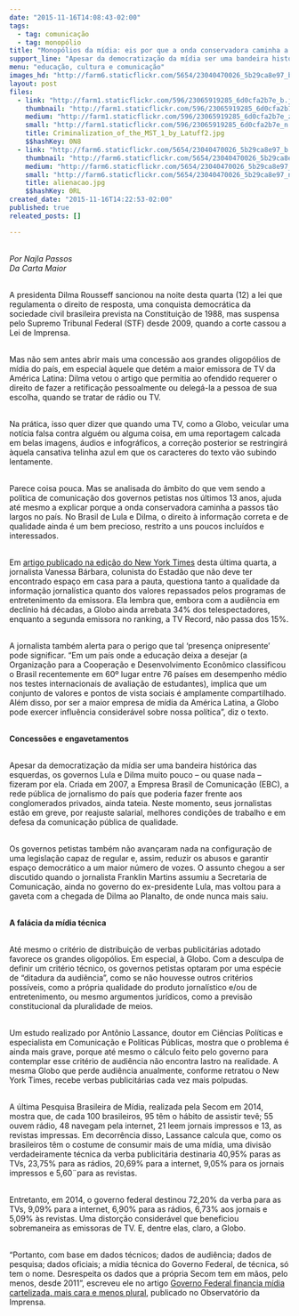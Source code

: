 ```yaml
---
date: "2015-11-16T14:08:43-02:00"
tags:
  - tag: comunicação
  - tag: monopólio
title: "Monopólios da mídia: eis por que a onda conservadora caminha a passos tão largos"
support_line: "Apesar da democratização da mídia ser uma bandeira histórica das esquerdas, os governos Lula e Dilma muito pouco - ou quase nada - fizeram por ela."
menu: "educação, cultura e comunicação"
images_hd: "http://farm6.staticflickr.com/5654/23040470026_5b29ca8e97_b.jpg"
layout: post
files:
  - link: "http://farm1.staticflickr.com/596/23065919285_6d0cfa2b7e_b.jpg"
    thumbnail: "http://farm1.staticflickr.com/596/23065919285_6d0cfa2b7e_t.jpg"
    medium: "http://farm1.staticflickr.com/596/23065919285_6d0cfa2b7e_z.jpg"
    small: "http://farm1.staticflickr.com/596/23065919285_6d0cfa2b7e_n.jpg"
    title: Criminalization_of_the_MST_1_by_Latuff2.jpg
    $$hashKey: 0N8
  - link: "http://farm6.staticflickr.com/5654/23040470026_5b29ca8e97_b.jpg"
    thumbnail: "http://farm6.staticflickr.com/5654/23040470026_5b29ca8e97_t.jpg"
    medium: "http://farm6.staticflickr.com/5654/23040470026_5b29ca8e97_z.jpg"
    small: "http://farm6.staticflickr.com/5654/23040470026_5b29ca8e97_n.jpg"
    title: alienacao.jpg
    $$hashKey: 0RL
created_date: "2015-11-16T14:22:53-02:00"
published: true
releated_posts: []

---
```

<p><br />
<em>Por Najla Passos<br />
Da Carta Maior</em></p>

<p><br />
A presidenta Dilma Rousseff sancionou na noite desta quarta (12) a lei que regulamenta o direito de resposta, uma conquista democr&aacute;tica da sociedade civil brasileira prevista na Constitui&ccedil;&atilde;o de 1988, mas suspensa pelo Supremo Tribunal Federal (STF) desde 2009, quando a corte cassou a Lei de Imprensa.</p>

<p><br />
Mas n&atilde;o sem antes abrir mais uma concess&atilde;o aos grandes oligop&oacute;lios de m&iacute;dia do pa&iacute;s, em especial &agrave;quele que det&eacute;m a maior emissora de TV da Am&eacute;rica Latina: Dilma vetou o artigo que permitia ao ofendido requerer o direito de fazer a retifica&ccedil;&atilde;o pessoalmente ou deleg&aacute;-la a pessoa de sua escolha, quando se tratar de r&aacute;dio ou TV.</p>

<p><br />
Na pr&aacute;tica, isso quer dizer que quando uma TV, como a Globo, veicular uma not&iacute;cia falsa contra algu&eacute;m ou alguma coisa, em uma reportagem calcada em belas imagens, &aacute;udios e infogr&aacute;ficos, a corre&ccedil;&atilde;o posterior se restringir&aacute; &agrave;quela cansativa telinha azul em que os caracteres do texto v&atilde;o subindo lentamente.</p>

<p><br />
Parece coisa pouca. Mas se analisada do &acirc;mbito do que vem sendo a pol&iacute;tica de comunica&ccedil;&atilde;o dos governos petistas nos &uacute;ltimos 13 anos, ajuda at&eacute; mesmo a explicar porque a onda conservadora caminha a passos t&atilde;o largos no pa&iacute;s. No Brasil de Lula e Dilma, o direito &agrave; informa&ccedil;&atilde;o correta e de qualidade ainda &eacute; um bem precioso, restrito a uns poucos inclu&iacute;dos e interessados.</p>

<p><br />
Em <a href="http://noticias.uol.com.br/ultimas-noticias/the-international-new-york-times/2015/11/11/opiniao-rede-globo-a-tv-irrealidade-que-ilude-o-brasil.htm">artigo publicado na edi&ccedil;&atilde;o do New York Times</a> desta &uacute;ltima quarta, a jornalista Vanessa B&aacute;rbara, colunista do Estad&atilde;o que n&atilde;o deve ter encontrado espa&ccedil;o em casa para a pauta, questiona tanto a qualidade da informa&ccedil;&atilde;o jornal&iacute;stica quanto dos valores repassados pelos programas de entretenimento da emissora. Ela lembra que, embora com a audi&ecirc;ncia em decl&iacute;nio h&aacute; d&eacute;cadas, a Globo ainda arrebata 34% dos telespectadores, enquanto a segunda emissora no ranking, a TV Record, n&atilde;o passa dos 15%.</p>

<p><br />
A jornalista tamb&eacute;m alerta para o perigo que tal &lsquo;presen&ccedil;a onipresente&rsquo; pode significar. &ldquo;Em um pa&iacute;s onde a educa&ccedil;&atilde;o deixa a desejar (a Organiza&ccedil;&atilde;o para a Coopera&ccedil;&atilde;o e Desenvolvimento Econ&ocirc;mico classificou o Brasil recentemente em 60&ordm; lugar entre 76 pa&iacute;ses em desempenho m&eacute;dio nos testes internacionais de avalia&ccedil;&atilde;o de estudantes), implica que um conjunto de valores e pontos de vista sociais &eacute; amplamente compartilhado. Al&eacute;m disso, por ser a maior empresa de m&iacute;dia da Am&eacute;rica Latina, a Globo pode exercer influ&ecirc;ncia consider&aacute;vel sobre nossa pol&iacute;tica&rdquo;, diz o texto.</p>

<p><br />
<strong>Concess&otilde;es e engavetamentos</strong></p>

<p><br />
Apesar da democratiza&ccedil;&atilde;o da m&iacute;dia ser uma bandeira hist&oacute;rica das esquerdas, os governos Lula e Dilma muito pouco &ndash; ou quase nada &ndash; fizeram por ela. Criada em 2007, a Empresa Brasil de Comunica&ccedil;&atilde;o (EBC), a rede p&uacute;blica de jornalismo do pa&iacute;s que poderia fazer frente aos conglomerados privados, ainda tateia. Neste momento, seus jornalistas est&atilde;o em greve, por reajuste salarial, melhores condi&ccedil;&otilde;es de trabalho e em defesa da comunica&ccedil;&atilde;o p&uacute;blica de qualidade.</p>

<p><br />
Os governos petistas tamb&eacute;m n&atilde;o avan&ccedil;aram nada na configura&ccedil;&atilde;o de uma legisla&ccedil;&atilde;o capaz de regular e, assim, reduzir os abusos e garantir espa&ccedil;o democr&aacute;tico a um maior n&uacute;mero de vozes. O assunto chegou a ser discutido quando o jornalista Franklin Martins assumiu a Secretaria de Comunica&ccedil;&atilde;o, ainda no governo do ex-presidente Lula, mas voltou para a gaveta com a chegada de Dilma ao Planalto, de onde nunca mais saiu.</p>

<p><br />
<strong>A fal&aacute;cia da m&iacute;dia t&eacute;cnica</strong></p>

<p><br />
At&eacute; mesmo o crit&eacute;rio de distribui&ccedil;&atilde;o de verbas publicit&aacute;rias adotado favorece os grandes oligop&oacute;lios. Em especial, &agrave; Globo. Com a desculpa de definir um crit&eacute;rio t&eacute;cnico, os governos petistas optaram por uma esp&eacute;cie de &ldquo;ditadura da audi&ecirc;ncia&rdquo;, como se n&atilde;o houvesse outros crit&eacute;rios poss&iacute;veis, como a pr&oacute;pria qualidade do produto jornal&iacute;stico e/ou de entretenimento, ou mesmo argumentos jur&iacute;dicos, como a previs&atilde;o constitucional da pluralidade de meios.</p>

<p><br />
Um estudo realizado por Ant&ocirc;nio Lassance, doutor em Ci&ecirc;ncias Pol&iacute;ticas e especialista em Comunica&ccedil;&atilde;o e Pol&iacute;ticas P&uacute;blicas, mostra que o problema &eacute; ainda mais grave, porque at&eacute; mesmo o c&aacute;lculo feito pelo governo para contemplar esse crit&eacute;rio de audi&ecirc;ncia n&atilde;o encontra lastro na realidade. A mesma Globo que perde audi&ecirc;ncia anualmente, conforme retratou o New York Times, recebe verbas publicit&aacute;rias cada vez mais polpudas.</p>

<p><br />
A &uacute;ltima Pesquisa Brasileira de M&iacute;dia, realizada pela Secom em 2014, mostra que, de cada 100 brasileiros, 95 t&ecirc;m o h&aacute;bito de assistir tev&ecirc;; 55 ouvem r&aacute;dio, 48 navegam pela internet, 21 leem jornais impressos e 13, as revistas impressas. Em decorr&ecirc;ncia disso, Lassance calcula que, como os brasileiros t&ecirc;m o costume de consumir mais de uma m&iacute;dia, uma divis&atilde;o verdadeiramente t&eacute;cnica da verba publicit&aacute;ria destinaria 40,95% paras as TVs, 23,75% para as r&aacute;dios, 20,69% para a internet, 9,05% para os jornais impressos e 5,60&uml;para as revistas.</p>

<p><br />
Entretanto, em 2014, o governo federal destinou 72,20% da verba para as TVs, 9,09% para a internet, 6,90% para as r&aacute;dios, 6,73% aos jornais e 5,09% &agrave;s revistas. Uma distor&ccedil;&atilde;o consider&aacute;vel que beneficiou sobremaneira as emissoras de TV. E, dentre elas, claro, a Globo.</p>

<p><br />
&ldquo;Portanto, com base em dados t&eacute;cnicos; dados de audi&ecirc;ncia; dados de pesquisa; dados oficiais; a m&iacute;dia t&eacute;cnica do Governo Federal, de t&eacute;cnica, s&oacute; tem o nome. Desrespeita os dados que a pr&oacute;pria Secom tem em m&atilde;os, pelo menos, desde 2011&rdquo;, escreveu ele no artigo <a href="http://observatoriodaimprensa.com.br/imprensa-em-questao/governo-federal-financia-midia-cartelizada-mais-cara-e-menos-plural/">Governo Federal financia m&iacute;dia cartelizada, mais cara e menos plural</a>, publicado no Observat&oacute;rio da Imprensa.</p>
